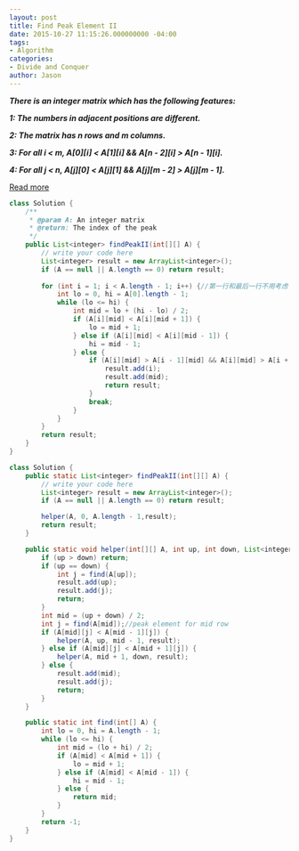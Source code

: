 ```yaml
---
layout: post
title: Find Peak Element II
date: 2015-10-27 11:15:26.000000000 -04:00
tags:
- Algorithm
categories:
- Divide and Conquer
author: Jason
---
```

<p><strong><em>There is an integer matrix which has the following features:</p>

1: The numbers in adjacent positions are different.</p>
2: The matrix has n rows and m columns.</p>
3: For all i &lt; m, A[0][i] &lt; A[1][i] &amp;&amp; A[n - 2][i] > A[n - 1][i].</p>
4: For all j &lt; n, A[j][0] &lt; A[j][1] &amp;&amp; A[j][m - 2] > A[j][m - 1].</em></strong></p>
<p><a href="http://courses.csail.mit.edu/6.006/spring11/lectures/lec02.pdf">Read more</a></p>

``` java
class Solution {
    /**
     * @param A: An integer matrix
     * @return: The index of the peak
     */
    public List<integer> findPeakII(int[][] A) {
        // write your code here
        List<integer> result = new ArrayList<integer>();
        if (A == null || A.length == 0) return result;
        
        for (int i = 1; i < A.length - 1; i++) {//第一行和最后一行不用考虑
            int lo = 0, hi = A[0].length - 1;
            while (lo <= hi) {
                int mid = lo + (hi - lo) / 2;
                if (A[i][mid] < A[i][mid + 1]) {
                    lo = mid + 1;
                } else if (A[i][mid] < A[i][mid - 1]) {
                    hi = mid - 1;
                } else {
                    if (A[i][mid] > A[i - 1][mid] && A[i][mid] > A[i + 1][mid]) {
                        result.add(i);
                        result.add(mid);
                        return result;
                    }
                    break;
                }
            }
        }
        return result;
    }
}
```
``` java
class Solution {
    public static List<integer> findPeakII(int[][] A) {
        // write your code here
        List<integer> result = new ArrayList<integer>();
        if (A == null || A.length == 0) return result;

        helper(A, 0, A.length - 1,result);
        return result;
    }

    public static void helper(int[][] A, int up, int down, List<integer> result) {
        if (up > down) return;
        if (up == down) {
            int j = find(A[up]);
            result.add(up);
            result.add(j);
            return;
        }
        int mid = (up + down) / 2;
        int j = find(A[mid]);//peak element for mid row
        if (A[mid][j] < A[mid - 1][j]) {
            helper(A, up, mid - 1, result);
        } else if (A[mid][j] < A[mid + 1][j]) {
            helper(A, mid + 1, down, result);
        } else {
            result.add(mid);
            result.add(j);
            return;
        }
    }

    public static int find(int[] A) {
        int lo = 0, hi = A.length - 1;
        while (lo <= hi) {
            int mid = (lo + hi) / 2;
            if (A[mid] < A[mid + 1]) {
                lo = mid + 1;
            } else if (A[mid] < A[mid - 1]) {
                hi = mid - 1;
            } else {
                return mid;
            }
        }
        return -1;
    }
}
```
